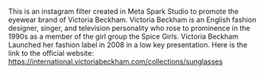 This is an instagram filter created in Meta Spark Studio to promote the eyewear brand of Victoria Beckham. 
Victoria Beckham is an English fashion designer, singer, and television personality who rose to prominence in the 1990s as a member of the girl group the Spice Girls. Victoria Beckham Launched her fashion label in 2008 in a low key presentation.
Here is the link to the official website: https://international.victoriabeckham.com/collections/sunglasses
